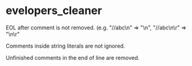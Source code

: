 # evelopers_cleaner

EOL after comment is not removed. (e.g. "//abc\n" => "\n", "//abc\n\r" => "\n\r"

Comments inside string literals are not ignored.

Unfinished comments in the end of line are removed.
